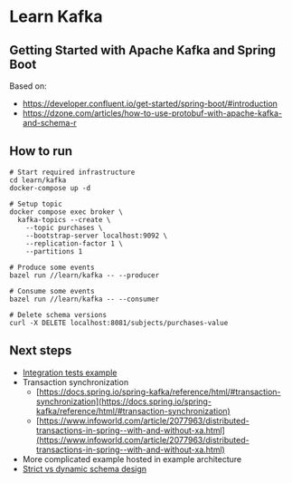 # Learn Kafka

## Getting Started with Apache Kafka and Spring Boot

Based on:

- https://developer.confluent.io/get-started/spring-boot/#introduction
- https://dzone.com/articles/how-to-use-protobuf-with-apache-kafka-and-schema-r

## How to run

```shell
# Start required infrastructure
cd learn/kafka
docker-compose up -d

# Setup topic
docker compose exec broker \
  kafka-topics --create \
    --topic purchases \
    --bootstrap-server localhost:9092 \
    --replication-factor 1 \
    --partitions 1

# Produce some events
bazel run //learn/kafka -- --producer

# Consume some events
bazel run //learn/kafka -- --consumer

# Delete schema versions
curl -X DELETE localhost:8081/subjects/purchases-value
```

## Next steps

- [Integration tests example](https://stackoverflow.com/a/75389041)
- Transaction synchronization
  - [https://docs.spring.io/spring-kafka/reference/html/#transaction-synchronization](https://docs.spring.io/spring-kafka/reference/html/#transaction-synchronization)
  - [https://www.infoworld.com/article/2077963/distributed-transactions-in-spring--with-and-without-xa.html](https://www.infoworld.com/article/2077963/distributed-transactions-in-spring--with-and-without-xa.html)
- More complicated example hosted in example architecture
- [Strict vs dynamic schema design](https://www.confluent.io/blog/spring-kafka-protobuf-part-1-event-data-modeling/)
